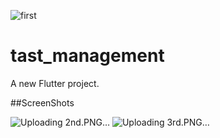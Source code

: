 ![first](https://github.com/sj-onu/Flutter-main/assets/67582404/26c861d0-183b-4b3f-b2c4-bc760ec38de1)
# tast_management

A new Flutter project.

##ScreenShots 

![Uploading 2nd.PNG…]()
![Uploading 3rd.PNG…]()
